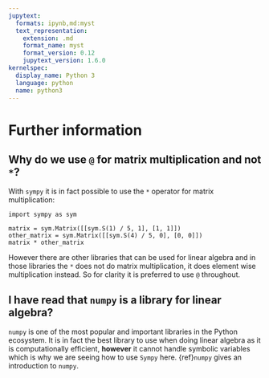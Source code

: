 ```yaml
---
jupytext:
  formats: ipynb,md:myst
  text_representation:
    extension: .md
    format_name: myst
    format_version: 0.12
    jupytext_version: 1.6.0
kernelspec:
  display_name: Python 3
  language: python
  name: python3
---
```


# Further information

## Why do we use `@` for matrix multiplication and not `*`?

With `sympy` it is in fact possible to use the `*` operator for matrix
multiplication:

```{code-cell} ipython3
import sympy as sym

matrix = sym.Matrix([[sym.S(1) / 5, 1], [1, 1]])
other_matrix = sym.Matrix([[sym.S(4) / 5, 0], [0, 0]])
matrix * other_matrix
```

However there are other libraries that can be used for linear algebra and in
those libraries the `*` does not do matrix multiplication, it does element wise
multiplication instead. So for clarity it is preferred to use `@` throughout.

## I have read that `numpy` is a library for linear algebra?

`numpy` is one of the most popular and important libraries in the Python
ecosystem. It is in fact the best library to use when doing linear algebra as it
is computationally efficient, **however** it cannot handle symbolic variables
which is why we are seeing how to use `Sympy` here. {ref}`numpy` gives an
introduction to `numpy`.
